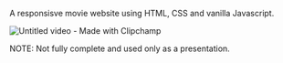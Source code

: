A responsisve movie website using HTML, CSS and vanilla Javascript. 

![Untitled video - Made with Clipchamp](https://github.com/bogojevski8/Movie-site/assets/155783816/7c8b1aef-caa7-4885-9f86-c4d149d7e5aa)


NOTE: Not fully complete and used only as a presentation.
